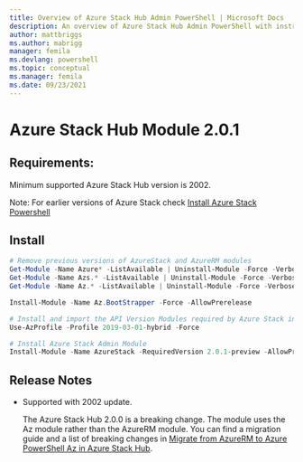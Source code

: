 ```yaml
---
title: Overview of Azure Stack Hub Admin PowerShell | Microsoft Docs
description: An overview of Azure Stack Hub Admin PowerShell with instructions for installation and configuration.
author: mattbriggs 
ms.author: mabrigg
manager: femila
ms.devlang: powershell
ms.topic: conceptual
ms.manager: femila
ms.date: 09/23/2021
---
```

# Azure Stack Hub Module 2.0.1

## Requirements:

Minimum supported Azure Stack Hub version is 2002.

Note: For earlier versions of Azure Stack check [Install Azure Stack Powershell](/azure/azure-stack/azure-stack-powershell-install#install-azure-stack-powershell)

## Install

```powershell
# Remove previous versions of AzureStack and AzureRM modules
Get-Module -Name Azure* -ListAvailable | Uninstall-Module -Force -Verbose -ErrorAction Continue
Get-Module -Name Azs.* -ListAvailable | Uninstall-Module -Force -Verbose -ErrorAction Continue
Get-Module -Name Az.* -ListAvailable | Uninstall-Module -Force -Verbose -ErrorAction Continue

Install-Module -Name Az.BootStrapper -Force -AllowPrerelease

# Install and import the API Version Modules required by Azure Stack into the current PowerShell session.
Use-AzProfile -Profile 2019-03-01-hybrid -Force

# Install Azure Stack Admin Module
Install-Module -Name AzureStack -RequiredVersion 2.0.1-preview -AllowPrerelease
```


## Release Notes

* Supported with 2002 update.  

  The Azure Stack Hub 2.0.0 is a breaking change. The module uses the Az module rather than the AzureRM module. You can find a migration guide and a list of breaking changes in [Migrate from AzureRM to Azure PowerShell Az in Azure Stack Hub](/azure-stack/operator/azure-stack-powershell-install).